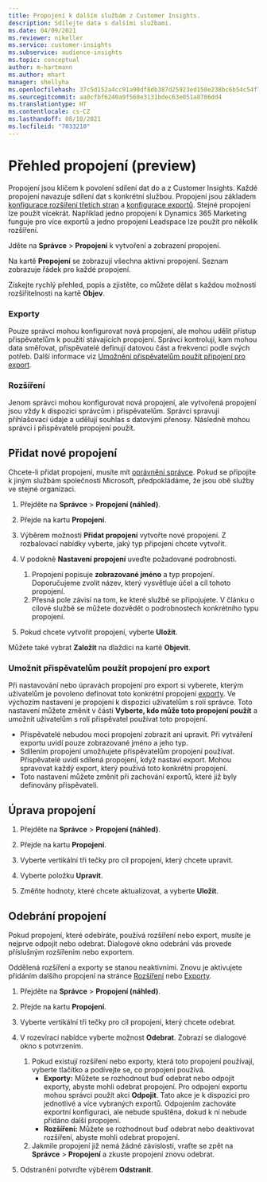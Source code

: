 ```yaml
---
title: Propojení k dalším službám z Customer Insights.
description: Sdílejte data s dalšími službami.
ms.date: 04/09/2021
ms.reviewer: nikeller
ms.service: customer-insights
ms.subservice: audience-insights
ms.topic: conceptual
author: m-hartmann
ms.author: mhart
manager: shellyha
ms.openlocfilehash: 37c5d152a4cc91a90df8db387d25923ed150e238bc6b54c54f7bba59fbd48c82
ms.sourcegitcommit: aa0cfbf6240a9f560e3131bdec63e051a8786dd4
ms.translationtype: HT
ms.contentlocale: cs-CZ
ms.lasthandoff: 08/10/2021
ms.locfileid: "7033210"
---
```

# <a name="connections-preview-overview"></a>Přehled propojení (preview)

Propojení jsou klíčem k povolení sdílení dat do a z Customer Insights. Každé propojení navazuje sdílení dat s konkrétní službou. Propojení jsou základem [konfigurace rozšíření třetích stran](enrichment-hub.md) a [konfigurace exportů](export-destinations.md). Stejné propojení lze použít vícekrát. Například jedno propojení k Dynamics 365 Marketing funguje pro více exportů a jedno propojení Leadspace lze použít pro několik rozšíření.

Jděte na **Správce** > **Propojení** k vytvoření a zobrazení propojení.

Na kartě **Propojení** se zobrazují všechna aktivní propojení. Seznam zobrazuje řádek pro každé propojení. 

Získejte rychlý přehled, popis a zjistěte, co můžete dělat s každou možností rozšiřitelnosti na kartě **Objev**.

### <a name="exports"></a>Exporty

Pouze správci mohou konfigurovat nová propojení, ale mohou udělit přístup přispěvatelům k použití stávajících propojení. Správci kontrolují, kam mohou data směřovat, přispěvatelé definují datovou část a frekvenci podle svých potřeb. Další informace viz [Umožnění přispěvatelům použít připojení pro export](#allow-contributors-to-use-a-connection-for-exports).

### <a name="enrichments"></a>Rozšíření

Jenom správci mohou konfigurovat nová propojení, ale vytvořená propojení jsou vždy k dispozici správcům i přispěvatelům. Správci spravují přihlašovací údaje a udělují souhlas s datovými přenosy. Následně mohou správci i přispěvatelé propojení použít.

## <a name="add-a-new-connection"></a>Přidat nové propojení

Chcete-li přidat propojení, musíte mít [oprávnění správce](permissions.md). Pokud se připojíte k jiným službám společnosti Microsoft, předpokládáme, že jsou obě služby ve stejné organizaci.

1. Přejděte na **Správce** > **Propojení (náhled)**.

1. Přejde na kartu **Propojení**.

1. Výběrem možnosti **Přidat propojení** vytvořte nové propojení. Z rozbalovací nabídky vyberte, jaký typ připojení chcete vytvořit.

1. V podokně **Nastavení propojení** uveďte požadované podrobnosti. 
   1. Propojení popisuje **zobrazované jméno** a typ propojení. Doporučujeme zvolit název, který vysvětluje účel a cíl tohoto propojení.
   1. Přesná pole závisí na tom, ke které službě se připojujete. V článku o cílové službě se můžete dozvědět o podrobnostech konkrétního typu propojení.

1. Pokud chcete vytvořit propojení, vyberte **Uložit**.

Můžete také vybrat **Založit** na dlaždici na kartě **Objevit**.

### <a name="allow-contributors-to-use-a-connection-for-exports"></a>Umožnit přispěvatelům použít propojení pro export

Při nastavování nebo úpravách propojení pro export si vyberete, kterým uživatelům je povoleno definovat toto konkrétní propojení [exporty](export-destinations.md). Ve výchozím nastavení je propojení k dispozici uživatelům s rolí správce. Toto nastavení můžete změnit v části **Vyberte, kdo může toto propojení použít** a umožnit uživatelům s rolí přispěvatel používat toto propojení.

- Přispěvatelé nebudou moci propojení zobrazit ani upravit. Při vytváření exportu uvidí pouze zobrazované jméno a jeho typ.
- Sdílením propojení umožňujete přispěvatelům propojení používat. Přispěvatelé uvidí sdílená propojení, když nastaví export. Mohou spravovat každý export, který používá toto konkrétní propojení.
- Toto nastavení můžete změnit při zachování exportů, které již byly definovány přispěvateli.

## <a name="edit-a-connection"></a>Úprava propojení

1. Přejděte na **Správce** > **Propojení (náhled)**.

1. Přejde na kartu **Propojení**.

1. Vyberte vertikální tři tečky pro cíl propojení, který chcete upravit.

1. Vyberte položku **Upravit**.

1. Změňte hodnoty, které chcete aktualizovat, a vyberte **Uložit**.

## <a name="remove-a-connection"></a>Odebrání propojení

Pokud propojení, které odebíráte, používá rozšíření nebo export, musíte je nejprve odpojit nebo odebrat. Dialogové okno odebrání vás provede příslušným rozšířením nebo exportem. 

Oddělená rozšíření a exporty se stanou neaktivními. Znovu je aktivujete přidáním dalšího propojení na stránce [Rozšíření](enrichment-hub.md) nebo [Exporty](export-destinations.md).

1. Přejděte na **Správce** > **Propojení (náhled)**.

1. Přejde na kartu **Propojení**.

1. Vyberte vertikální tři tečky pro cíl propojení, který chcete odebrat.

1. V rozevírací nabídce vyberte možnost **Odebrat**. Zobrazí se dialogové okno s potvrzením.

   1. Pokud existují rozšíření nebo exporty, která toto propojení používají, vyberte tlačítko a podívejte se, co propojení používá.
      - **Exporty:** Můžete se rozhodnout buď odebrat nebo odpojit exporty, abyste mohli odebrat propojení. Pro odpojení exportu mohou správci použít akci **Odpojit**. Tato akce je k dispozici pro jednotlivé a více vybraných exportů. Odpojením zachováte exportní konfiguraci, ale nebude spuštěna, dokud k ní nebude přidáno další propojení.
      - **Rozšíření:** Můžete se rozhodnout buď odebrat nebo deaktivovat rozšíření, abyste mohli odebrat propojení. 
   1. Jakmile propojení již nemá žádné závislosti, vraťte se zpět na **Správce** > **Propojení** a zkuste propojení znovu odebrat.

1. Odstranění potvrďte výběrem **Odstranit**.

